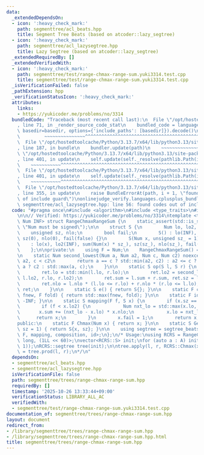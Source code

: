 ```yaml
---
data:
  _extendedDependsOn:
  - icon: ':heavy_check_mark:'
    path: segmenttree/acl_beats.hpp
    title: Segment Tree Beats (based on atcoder::lazy_segtree)
  - icon: ':heavy_check_mark:'
    path: segmenttree/acl_lazysegtree.hpp
    title: Lazy Segtree (based on atcoder::lazy_segtree)
  _extendedRequiredBy: []
  _extendedVerifiedWith:
  - icon: ':heavy_check_mark:'
    path: segmenttree/test/range-chmax-range-sum.yuki3314.test.cpp
    title: segmenttree/test/range-chmax-range-sum.yuki3314.test.cpp
  _isVerificationFailed: false
  _pathExtension: hpp
  _verificationStatusIcon: ':heavy_check_mark:'
  attributes:
    links:
    - https://yukicoder.me/problems/no/3314
  bundledCode: "Traceback (most recent call last):\n  File \"/opt/hostedtoolcache/Python/3.13.7/x64/lib/python3.13/site-packages/onlinejudge_verify/documentation/build.py\"\
    , line 71, in _render_source_code_stat\n    bundled_code = language.bundle(stat.path,\
    \ basedir=basedir, options={'include_paths': [basedir]}).decode()\n          \
    \         ~~~~~~~~~~~~~~~^^^^^^^^^^^^^^^^^^^^^^^^^^^^^^^^^^^^^^^^^^^^^^^^^^^^^^^^^^^^^^^^^^\n\
    \  File \"/opt/hostedtoolcache/Python/3.13.7/x64/lib/python3.13/site-packages/onlinejudge_verify/languages/cplusplus.py\"\
    , line 187, in bundle\n    bundler.update(path)\n    ~~~~~~~~~~~~~~^^^^^^\n  File\
    \ \"/opt/hostedtoolcache/Python/3.13.7/x64/lib/python3.13/site-packages/onlinejudge_verify/languages/cplusplus_bundle.py\"\
    , line 401, in update\n    self.update(self._resolve(pathlib.Path(included), included_from=path))\n\
    \    ~~~~~~~~~~~^^^^^^^^^^^^^^^^^^^^^^^^^^^^^^^^^^^^^^^^^^^^^^^^^^^^^^^^^^^\n\
    \  File \"/opt/hostedtoolcache/Python/3.13.7/x64/lib/python3.13/site-packages/onlinejudge_verify/languages/cplusplus_bundle.py\"\
    , line 401, in update\n    self.update(self._resolve(pathlib.Path(included), included_from=path))\n\
    \    ~~~~~~~~~~~^^^^^^^^^^^^^^^^^^^^^^^^^^^^^^^^^^^^^^^^^^^^^^^^^^^^^^^^^^^\n\
    \  File \"/opt/hostedtoolcache/Python/3.13.7/x64/lib/python3.13/site-packages/onlinejudge_verify/languages/cplusplus_bundle.py\"\
    , line 355, in update\n    raise BundleErrorAt(path, i + 1, \"found codes out\
    \ of include guard\")\nonlinejudge_verify.languages.cplusplus_bundle.BundleErrorAt:\
    \ segmenttree/acl_lazysegtree.hpp: line 56: found codes out of include guard\n"
  code: "#pragma once\n#include <algorithm>\n#include <type_traits>\n#include \"../acl_beats.hpp\"\
    \n\n// Verified: https://yukicoder.me/problems/no/3314\ntemplate <typename Num,\
    \ Num INF> struct RangeChmaxRangeSum {\n    static_assert(std::is_signed<Num>::value,\
    \ \"Num must be signed\");\n\n    struct S {\n        Num lo, lo2, sum;\n    \
    \    unsigned sz, nlo;\n        bool fail;\n        S() : lo(INF), lo2(INF), sum(0),\
    \ sz(0), nlo(0), fail(false) {}\n        S(Num x, unsigned sz_ = 1)\n        \
    \    : lo(x), lo2(INF), sum(Num(x) * sz_), sz(sz_), nlo(sz_), fail(false) {}\n\
    \    };\n\nprivate:\n    using F = Num;\n    RangeChmaxRangeSum() = default;\n\
    \n    static Num second_lowest(Num a, Num a2, Num c, Num c2) noexcept { // a <\
    \ a2, c < c2\n        return a == c ? std::min(a2, c2) : a2 <= c ? a2 : c2 <=\
    \ a ? c2 : std::max(a, c);\n    }\n\n    static S op(S l, S r) {\n        S ret;\n\
    \        ret.lo = std::min(l.lo, r.lo);\n        ret.lo2 = second_lowest(l.lo,\
    \ l.lo2, r.lo, r.lo2);\n        ret.sum = l.sum + r.sum, ret.sz = l.sz + r.sz;\n\
    \        ret.nlo = l.nlo * (l.lo <= r.lo) + r.nlo * (r.lo <= l.lo);\n        return\
    \ ret;\n    }\n\n    static S e() { return S{}; }\n\n    static F composition(F\
    \ fnew, F fold) { return std::max(fnew, fold); }\n\n    static F id() { return\
    \ -INF; }\n\n    static S mapping(F f, S x) {\n        if (x.sz == 0) return e();\n\
    \        if (f < x.lo2) {\n            Num nxt_lo = std::max(x.lo, f);\n     \
    \       x.sum += (nxt_lo - x.lo) * x.nlo;\n            x.lo = nxt_lo;\n      \
    \      return x;\n        }\n        x.fail = 1;\n        return x;\n    }\n\n\
    public:\n    static F Chmax(Num x) { return x; }\n\n    static S Gen(Num x, unsigned\
    \ sz = 1) { return S{x, sz}; }\n\n    using segtree = segtree_beats<S, op, e,\
    \ F, mapping, composition, id>;\n};\n/* Usage:\nusing RCRS = RangeChmaxRangeSum<long\
    \ long, (1LL << 60)>;\nvector<RCRS::S> init;\nfor (auto a : A) init.push_back(RCRS::Gen(a,\
    \ 1));\nRCRS::segtree tree(init);\n\ntree.apply(l, r, RCRS::Chmax(x));\nauto p\
    \ = tree.prod(l, r);\n*/\n"
  dependsOn:
  - segmenttree/acl_beats.hpp
  - segmenttree/acl_lazysegtree.hpp
  isVerificationFile: false
  path: segmenttree/trees/range-chmax-range-sum.hpp
  requiredBy: []
  timestamp: '2025-10-26 13:33:44+09:00'
  verificationStatus: LIBRARY_ALL_AC
  verifiedWith:
  - segmenttree/test/range-chmax-range-sum.yuki3314.test.cpp
documentation_of: segmenttree/trees/range-chmax-range-sum.hpp
layout: document
redirect_from:
- /library/segmenttree/trees/range-chmax-range-sum.hpp
- /library/segmenttree/trees/range-chmax-range-sum.hpp.html
title: segmenttree/trees/range-chmax-range-sum.hpp
---
```

